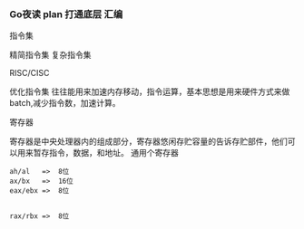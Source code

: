 ### Go夜读 plan 打通底层 汇编

指令集

精简指令集  复杂指令集

RISC/CISC

优化指令集 往往能用来加速内存移动，指令运算，基本思想是用来硬件方式来做batch,减少指令数，加速计算。

寄存器

寄存器是中央处理器内的组成部分，寄存器悠闲存贮容量的告诉存贮部件，他们可以用来暂存指令，数据，和地址。
通用个寄存器
```
ah/al   =>  8位
ax/bx   =>  16位
eax/ebx =>  8位


rax/rbx =>  8位
```


